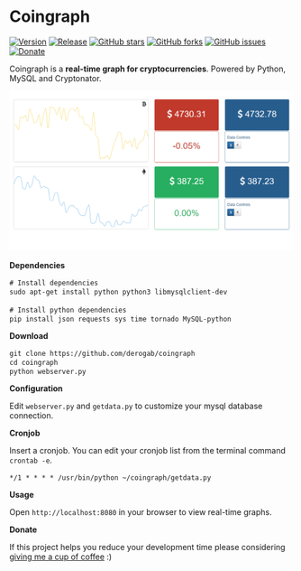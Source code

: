 # Coingraph

[![Version](https://img.shields.io/badge/version-0.1.0-brightgreen.svg)](https://github.com/derogab/coingraph)
[![Release](https://img.shields.io/badge/release-beta-lightgrey.svg)](https://github.com/derogab/coingraph)
[![GitHub stars](https://img.shields.io/github/stars/derogab/coingraph.svg)](https://github.com/derogab/coingraph/stargazers)
[![GitHub forks](https://img.shields.io/github/forks/derogab/coingraph.svg)](https://github.com/derogab/coingraph/network)
[![GitHub issues](https://img.shields.io/github/issues/derogab/coingraph.svg)](https://github.com/derogab/coingraph/issues)
[![Donate](https://img.shields.io/badge/donate-paypal-blue.svg)](https://paypal.me/derogab)

Coingraph is a **real-time graph for cryptocurrencies**.
Powered by Python, MySQL and Cryptonator.

![Coingraph Screenshot](screenshot.png)

**Dependencies**
```shell
# Install dependencies
sudo apt-get install python python3 libmysqlclient-dev

# Install python dependencies
pip install json requests sys time tornado MySQL-python
```

**Download**

```shell
git clone https://github.com/derogab/coingraph
cd coingraph
python webserver.py
```

**Configuration**

Edit `webserver.py` and `getdata.py` to customize your mysql database connection.

**Cronjob**

Insert a cronjob. You can edit your cronjob list from the terminal command `crontab -e`. 
```
*/1 * * * * /usr/bin/python ~/coingraph/getdata.py
```

**Usage**

Open `http://localhost:8080` in your browser to view real-time graphs.

**Donate**

If this project helps you reduce your development time please considering [giving me a cup of coffee](https://www.paypal.me/derogab) :) 
